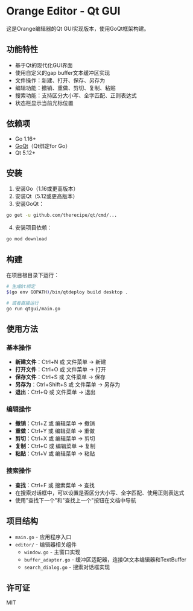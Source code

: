# Orange Editor - Qt GUI

这是Orange编辑器的Qt GUI实现版本，使用GoQt框架构建。

## 功能特性

- 基于Qt的现代化GUI界面
- 使用自定义的gap buffer文本缓冲区实现
- 文件操作：新建、打开、保存、另存为
- 编辑功能：撤销、重做、剪切、复制、粘贴
- 搜索功能：支持区分大小写、全字匹配、正则表达式
- 状态栏显示当前光标位置

## 依赖项

- Go 1.16+
- [GoQt](https://github.com/therecipe/qt)（Qt绑定for Go）
- Qt 5.12+

## 安装

1. 安装Go（1.16或更高版本）
2. 安装Qt（5.12或更高版本）
3. 安装GoQt：

```bash
go get -u github.com/therecipe/qt/cmd/...
```

4. 安装项目依赖：

```bash
go mod download
```

## 构建

在项目根目录下运行：

```bash
# 生成Qt绑定
$(go env GOPATH)/bin/qtdeploy build desktop .

# 或者直接运行
go run qtgui/main.go
```

## 使用方法

### 基本操作

- **新建文件**：Ctrl+N 或 文件菜单 -> 新建
- **打开文件**：Ctrl+O 或 文件菜单 -> 打开
- **保存文件**：Ctrl+S 或 文件菜单 -> 保存
- **另存为**：Ctrl+Shift+S 或 文件菜单 -> 另存为
- **退出**：Ctrl+Q 或 文件菜单 -> 退出

### 编辑操作

- **撤销**：Ctrl+Z 或 编辑菜单 -> 撤销
- **重做**：Ctrl+Y 或 编辑菜单 -> 重做
- **剪切**：Ctrl+X 或 编辑菜单 -> 剪切
- **复制**：Ctrl+C 或 编辑菜单 -> 复制
- **粘贴**：Ctrl+V 或 编辑菜单 -> 粘贴

### 搜索操作

- **查找**：Ctrl+F 或 搜索菜单 -> 查找
- 在搜索对话框中，可以设置是否区分大小写、全字匹配、使用正则表达式
- 使用"查找下一个"和"查找上一个"按钮在文档中导航

## 项目结构

- `main.go` - 应用程序入口
- `editor/` - 编辑器相关组件
  - `window.go` - 主窗口实现
  - `buffer_adapter.go` - 缓冲区适配器，连接Qt文本编辑器和TextBuffer
  - `search_dialog.go` - 搜索对话框实现

## 许可证

MIT 